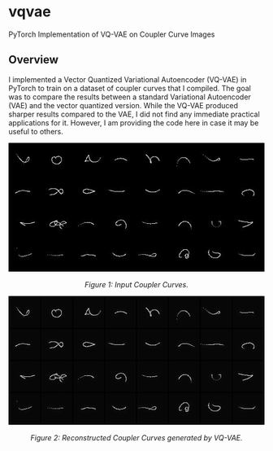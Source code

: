 # vqvae
 PyTorch Implementation of VQ-VAE on Coupler Curve Images

## Overview

I implemented a Vector Quantized Variational Autoencoder (VQ-VAE) in PyTorch to train on a dataset of coupler curves that I compiled. The goal was to compare the results between a standard Variational Autoencoder (VAE) and the vector quantized version. While the VQ-VAE produced sharper results compared to the VAE, I did not find any immediate practical applications for it. However, I am providing the code here in case it may be useful to others.

![Coupler Curve Input](orig_image.png)
<p align="center"><i>Figure 1: Input Coupler Curves.</i></p>

![Reconstructed Coupler Curves](recon_images.png)
<p align="center"><i>Figure 2: Reconstructed Coupler Curves generated by VQ-VAE.</i></p>

